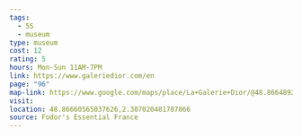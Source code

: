 ```yaml
---
tags:
  - 5S
  - museum
type: museum
cost: 12
rating: 5
hours: Mon-Sun 11AM-7PM
link: https://www.galeriedior.com/en
page: "96"
map-link: https://www.google.com/maps/place/La+Galerie+Dior/@48.8664892,2.3044885,17z/data=!3m1!4b1!4m6!3m5!1s0x47e66fb92bde5add:0x240d5eb19e34b26e!8m2!3d48.8664857!4d2.3070634!16s%2Fg%2F11rtcxswbl?entry=ttu
visit: 
location: 48.86660565037626,2.307020481787866
source: Fodor's Essential France
---
```

